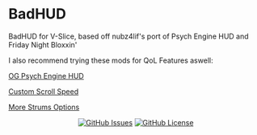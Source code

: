 # BadHUD

BadHUD for V-Slice, based off nubz4lif's port of Psych Engine HUD and Friday Night Bloxxin'

I also recommend trying these mods for QoL Features aswell:

[OG Psych Engine HUD](https://gamebanana.com/mods/511527)

[Custom Scroll Speed](https://gamebanana.com/mods/511039)

[More Strums Options](https://gamebanana.com/mods/519686)

<p align="center">
  <a href="https://github.com/Starexify/BadHUD/issues"><img alt="GitHub Issues" src="https://img.shields.io/github/issues/Starexify/BadHUD?style=for-the-badge&color=96000C"></a>
  <a href="https://github.com/Starexify/BadHUD/blob/main/LICENSE"><img alt="GitHub License" src="https://img.shields.io/github/license/Starexify/BadHUD?style=for-the-badge&color=96000C"></a>
</p>
